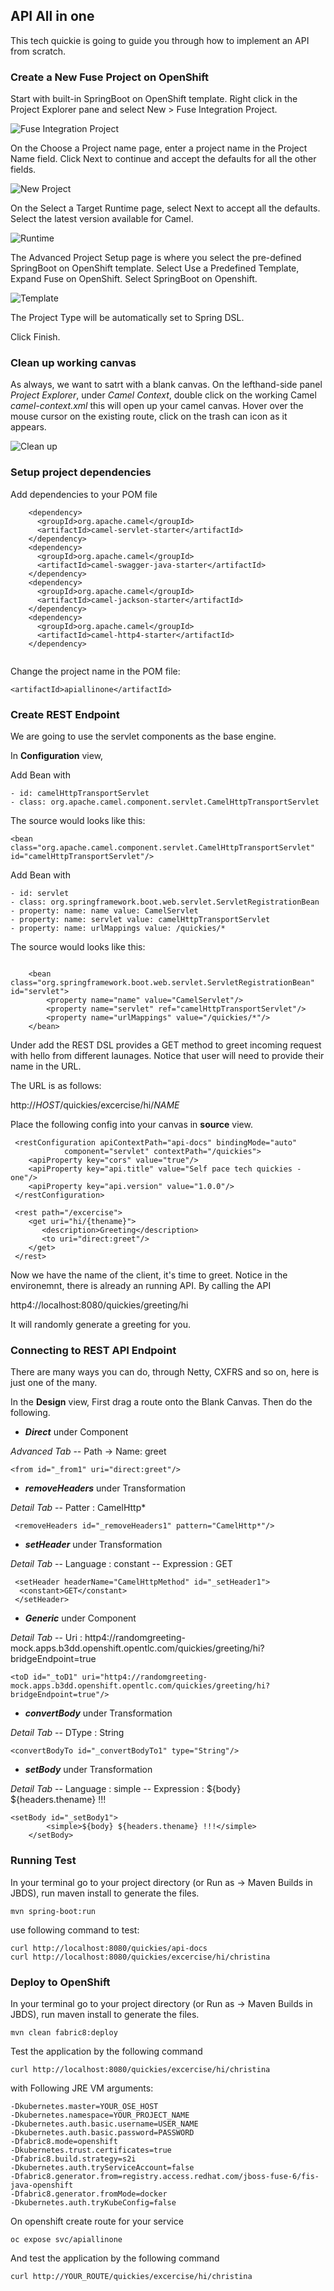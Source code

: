 ## API All in one

This tech quickie is going to guide you through how to implement an API from scratch. 


### Create a New Fuse Project on OpenShift

Start with built-in SpringBoot on OpenShift template. Right click in the Project Explorer pane and select New > Fuse Integration Project.

![Fuse Integration Project](../pic/01.png)

On the Choose a Project name page, enter a project name in the Project Name field. Click Next to continue and accept the defaults for all the other fields.  

![New Project](../pic/02.png)

On the Select a Target Runtime page, select Next to accept all the defaults.
Select the latest version available for Camel.  

![Runtime](../pic/03.png)

The Advanced Project Setup page is where you select the pre-defined SpringBoot on OpenShift template.
Select Use a Predefined Template, Expand Fuse on OpenShift.  Select SpringBoot on Openshift.

![Template](../pic/04.png)

The Project Type will be automatically set to Spring DSL.  


Click Finish.

### Clean up working canvas

As always, we want to satrt with a blank canvas. On the lefthand-side panel *Project Explorer*, under *Camel Context*, double click on the working Camel *camel-context.xml* this will open up your camel canvas. Hover over the mouse cursor on the existing route, click on the trash can icon as it appears.

![Clean up](../pic/05.png)

### Setup project dependencies
Add dependencies to your POM file

```
    <dependency>
      <groupId>org.apache.camel</groupId>
      <artifactId>camel-servlet-starter</artifactId>
    </dependency>
    <dependency>
      <groupId>org.apache.camel</groupId>
      <artifactId>camel-swagger-java-starter</artifactId>
    </dependency>
    <dependency>
      <groupId>org.apache.camel</groupId>
      <artifactId>camel-jackson-starter</artifactId>
    </dependency>
    <dependency>
      <groupId>org.apache.camel</groupId>
      <artifactId>camel-http4-starter</artifactId>
    </dependency>  
	
```

Change the project name in the POM file: 

```
<artifactId>apiallinone</artifactId> 
```

### Create REST Endpoint

We are going to use the servlet components as the base engine. 

In **Configuration** view, 

Add Bean with 

	- id: camelHttpTransportServlet 
	- class: org.apache.camel.component.servlet.CamelHttpTransportServlet

The source would looks like this: 

```
<bean class="org.apache.camel.component.servlet.CamelHttpTransportServlet" id="camelHttpTransportServlet"/>

```

Add Bean with 

	- id: servlet 
	- class: org.springframework.boot.web.servlet.ServletRegistrationBean
	- property: name: name value: CamelServlet
	- property: name: servlet value: camelHttpTransportServlet
	- property: name: urlMappings value: /quickies/*

The source would looks like this:
```

    <bean class="org.springframework.boot.web.servlet.ServletRegistrationBean" id="servlet">
        <property name="name" value="CamelServlet"/>
        <property name="servlet" ref="camelHttpTransportServlet"/>
        <property name="urlMappings" value="/quickies/*"/>
    </bean>
```


Under **<camelcontext>** add the REST DSL provides a GET method to greet incoming request with hello from different launages. Notice that user will need to provide their name in the URL. 

The URL is as follows: 

http://*HOST*/quickies/excercise/hi/*NAME*

Place the following config into your canvas in **source** view.

```
 <restConfiguration apiContextPath="api-docs" bindingMode="auto"
            component="servlet" contextPath="/quickies">
    <apiProperty key="cors" value="true"/>
    <apiProperty key="api.title" value="Self pace tech quickies - one"/>
    <apiProperty key="api.version" value="1.0.0"/>
 </restConfiguration>
    
 <rest path="/excercise">
    <get uri="hi/{thename}">
       <description>Greeting</description>
       <to uri="direct:greet"/>
    </get>
 </rest>
```

Now we have the name of the client, it's time to greet. Notice in the environemnt, there is already an running API. By calling the API 

http4://localhost:8080/quickies/greeting/hi

It will randomly generate a greeting for you. 

### Connecting to REST API Endpoint

There are many ways you can do, through Netty, CXFRS and so on, here is just one of the many.


In the **Design** view, First drag a route onto the Blank Canvas. 
Then do the following. 

- ***Direct*** under Component

*Advanced Tab* 
	-- Path -> Name: greet

	
	<from id="_from1" uri="direct:greet"/>
	
	
- ***removeHeaders*** under Transformation

*Detail Tab* 
	-- Patter : CamelHttp*
		
	
	
	
	 <removeHeaders id="_removeHeaders1" pattern="CamelHttp*"/>
   

- ***setHeader*** under Transformation

*Detail Tab* 
	-- Language : constant
	-- Expression : GET
		
	

     <setHeader headerName="CamelHttpMethod" id="_setHeader1">
      <constant>GET</constant>
     </setHeader>
    

	
- ***Generic*** under Component

*Detail Tab*
	-- Uri : http4://randomgreeting-mock.apps.b3dd.openshift.opentlc.com/quickies/greeting/hi?bridgeEndpoint=true
	
	
	
	<toD id="_toD1" uri="http4://randomgreeting-mock.apps.b3dd.openshift.opentlc.com/quickies/greeting/hi?bridgeEndpoint=true"/>
	

	
- ***convertBody*** under Transformation

*Detail Tab*
	-- DType : String

	
	<convertBodyTo id="_convertBodyTo1" type="String"/>   
	
	
- ***setBody*** under Transformation

*Detail Tab*
	-- Language : simple
	-- Expression : ${body} ${headers.thename} !!!
	
	
	<setBody id="_setBody1">
            <simple>${body} ${headers.thename} !!!</simple>
        </setBody>
	
	
### Running Test 

In your terminal go to your project directory (or Run as -> Maven Builds in JBDS), run maven install to generate the files.  

```
mvn spring-boot:run
```

use following command to test:

```
curl http://localhost:8080/quickies/api-docs
curl http://localhost:8080/quickies/excercise/hi/christina
```

### Deploy to OpenShift

In your terminal go to your project directory (or Run as -> Maven Builds in JBDS), run maven install to generate the files.  

```
mvn clean fabric8:deploy
```

Test the application by the following command

```
curl http://localhost:8080/quickies/excercise/hi/christina
```

with Following JRE VM arguments:

```
-Dkubernetes.master=YOUR_OSE_HOST
-Dkubernetes.namespace=YOUR_PROJECT_NAME
-Dkubernetes.auth.basic.username=USER_NAME
-Dkubernetes.auth.basic.password=PASSWORD
-Dfabric8.mode=openshift
-Dkubernetes.trust.certificates=true
-Dfabric8.build.strategy=s2i
-Dkubernetes.auth.tryServiceAccount=false
-Dfabric8.generator.from=registry.access.redhat.com/jboss-fuse-6/fis-java-openshift
-Dfabric8.generator.fromMode=docker
-Dkubernetes.auth.tryKubeConfig=false
```

On openshift create route for your service

```	
oc expose svc/apiallinone
```
	
And test the application by the following command

```
curl http://YOUR_ROUTE/quickies/excercise/hi/christina
```
